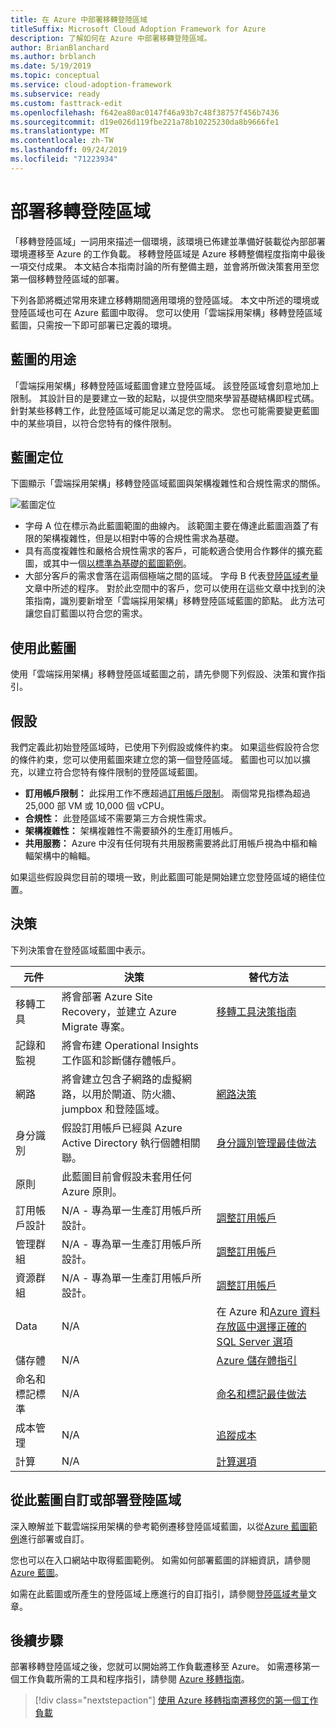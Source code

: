 ```yaml
---
title: 在 Azure 中部署移轉登陸區域
titleSuffix: Microsoft Cloud Adoption Framework for Azure
description: 了解如何在 Azure 中部署移轉登陸區域。
author: BrianBlanchard
ms.author: brblanch
ms.date: 5/19/2019
ms.topic: conceptual
ms.service: cloud-adoption-framework
ms.subservice: ready
ms.custom: fasttrack-edit
ms.openlocfilehash: f642ea80ac0147f46a93b7c48f38757f456b7436
ms.sourcegitcommit: d19e026d119fbe221a78b10225230da8b9666fe1
ms.translationtype: MT
ms.contentlocale: zh-TW
ms.lasthandoff: 09/24/2019
ms.locfileid: "71223934"
---
```

# <a name="deploy-a-migration-landing-zone"></a>部署移轉登陸區域

「移轉登陸區域」一詞用來描述一個環境，該環境已佈建並準備好裝載從內部部署環境遷移至 Azure 的工作負載。 移轉登陸區域是 Azure 移轉整備程度指南中最後一項交付成果。 本文結合本指南討論的所有整備主題，並會將所做決策套用至您第一個移轉登陸區域的部署。

下列各節將概述常用來建立移轉期間適用環境的登陸區域。 本文中所述的環境或登陸區域也可在 Azure 藍圖中取得。 您可以使用「雲端採用架構」移轉登陸區域藍圖，只需按一下即可部署已定義的環境。

## <a name="purpose-of-the-blueprint"></a>藍圖的用途

「雲端採用架構」移轉登陸區域藍圖會建立登陸區域。 該登陸區域會刻意地加上限制。 其設計目的是要建立一致的起點，以提供空間來學習基礎結構即程式碼。 針對某些移轉工作，此登陸區域可能足以滿足您的需求。 您也可能需要變更藍圖中的某些項目，以符合您特有的條件限制。

## <a name="blueprint-alignment"></a>藍圖定位

下圖顯示「雲端採用架構」移轉登陸區域藍圖與架構複雜性和合規性需求的關係。

![藍圖定位](../../_images/ready/blueprint-overview.png)

- 字母 A 位在標示為此藍圖範圍的曲線內。 該範圍主要在傳達此藍圖涵蓋了有限的架構複雜性，但是以相對中等的合規性需求為基礎。
- 具有高度複雜性和嚴格合規性需求的客戶，可能較適合使用合作夥伴的擴充藍圖，或其中一個[以標準為基礎的藍圖範例](https://docs.microsoft.com/azure/governance/blueprints/samples)。
- 大部分客戶的需求會落在這兩個極端之間的區域。 字母 B 代表[登陸區域考量](../considerations/index.md)文章中所述的程序。 對於此空間中的客戶，您可以使用在這些文章中找到的決策指南，識別要新增至「雲端採用架構」移轉登陸區域藍圖的節點。 此方法可讓您自訂藍圖以符合您的需求。

## <a name="use-this-blueprint"></a>使用此藍圖

使用「雲端採用架構」移轉登陸區域藍圖之前，請先參閱下列假設、決策和實作指引。

## <a name="assumptions"></a>假設

我們定義此初始登陸區域時，已使用下列假設或條件約束。 如果這些假設符合您的條件約束，您可以使用藍圖來建立您的第一個登陸區域。 藍圖也可以加以擴充，以建立符合您特有條件限制的登陸區域藍圖。

- **訂用帳戶限制：** 此採用工作不應超過[訂用帳戶限制](https://docs.microsoft.com/azure/azure-subscription-service-limits)。 兩個常見指標為超過 25,000 部 VM 或 10,000 個 vCPU。
- **合規性：** 此登陸區域不需要第三方合規性需求。
- **架構複雜性：** 架構複雜性不需要額外的生產訂用帳戶。
- **共用服務：** Azure 中沒有任何現有共用服務需要將此訂用帳戶視為中樞和輪輻架構中的輪輻。

如果這些假設與您目前的環境一致，則此藍圖可能是開始建立您登陸區域的絕佳位置。

## <a name="decisions"></a>決策

下列決策會在登陸區域藍圖中表示。

| 元件 | 決策 | 替代方法 |
|---------|---------|---------|
|移轉工具|將會部署 Azure Site Recovery，並建立 Azure Migrate 專案。|[移轉工具決策指南](../../decision-guides/migrate-decision-guide/index.md)|
|記錄和監視|將會布建 Operational Insights 工作區和診斷儲存體帳戶。|         |
|網路|將會建立包含子網路的虛擬網路，以用於閘道、防火牆、jumpbox 和登陸區域。|[網路決策](../considerations/network-decisions.md)|
|身分識別|假設訂用帳戶已經與 Azure Active Directory 執行個體相關聯。|[身分識別管理最佳做法](https://docs.microsoft.com/azure/security/azure-security-identity-management-best-practices?toc=https://docs.microsoft.com/azure/cloud-adoption-framework/toc.json&bc=https://docs.microsoft.com/azure/cloud-adoption-framework/bread/toc.json)         |
|原則|此藍圖目前會假設未套用任何 Azure 原則。|         |
|訂用帳戶設計|N/A - 專為單一生產訂用帳戶所設計。|[調整訂用帳戶](../considerations/scaling-subscriptions.md)|
|管理群組|N/A - 專為單一生產訂用帳戶所設計。|[調整訂用帳戶](../considerations/scaling-subscriptions.md)         |
|資源群組|N/A - 專為單一生產訂用帳戶所設計。|[調整訂用帳戶](../considerations/scaling-subscriptions.md)         |
|Data|N/A|在 Azure 和[Azure 資料存放區](https://docs.microsoft.com/azure/architecture/guide/technology-choices/data-store-overview)[中選擇正確的 SQL Server 選項](https://docs.microsoft.com/azure/sql-database/sql-database-paas-vs-sql-server-iaas?toc=https://docs.microsoft.com/azure/architecture/toc.json&bc=https://docs.microsoft.com/azure/architecture/bread/toc.json) |
|儲存體|N/A|[Azure 儲存體指引](../considerations/storage-guidance.md)         |
|命名和標記標準|N/A|[命名和標記最佳做法](../considerations/naming-and-tagging.md)         |
|成本管理|N/A|[追蹤成本](../azure-best-practices/track-costs.md)|
|計算|N/A|[計算選項](../considerations/compute-decisions.md)|

## <a name="customize-or-deploy-a-landing-zone-from-this-blueprint"></a>從此藍圖自訂或部署登陸區域

深入瞭解並下載雲端採用架構的參考範例遷移登陸區域藍圖，以從[Azure 藍圖範例](https://docs.microsoft.com/azure/governance/blueprints/samples)進行部署或自訂。

您也可以在入口網站中取得藍圖範例。 如需如何部署藍圖的詳細資訊，請參閱 [Azure 藍圖](./govern-org-compliance.md?tabs=azureblueprints#create-a-blueprint)。

如需在此藍圖或所產生的登陸區域上應進行的自訂指引，請參閱[登陸區域考量](../considerations/index.md)文章。

## <a name="next-steps"></a>後續步驟

部署移轉登陸區域之後，您就可以開始將工作負載遷移至 Azure。
如需遷移第一個工作負載所需的工具和程序指引，請參閱 [Azure 移轉指南](../../migrate/azure-migration-guide/index.md)。

> [!div class="nextstepaction"]
> [使用 Azure 移轉指南遷移您的第一個工作負載](../../migrate/azure-migration-guide/index.md)
